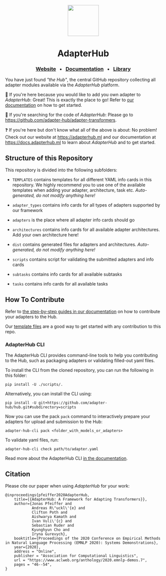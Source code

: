 <p align="center">
    <img src="resources/adapter-bert.png" width="100"/>
</p>
<h1 align="center">AdapterHub</h1>
<h3 align="center">
    <a href="https://adapterhub.ml">Website</a>
    &nbsp; • &nbsp;
    <a href="https://docs.adapterhub.ml">Documentation</a>
    &nbsp; • &nbsp;
    <a href="https://github.com/adapter-hub/adapter-transformers">Library</a>
</h3>

You have just found _"the Hub"_, the central GitHub repository collecting all adapter modules available via the _AdapterHub_ platform.

📍 If you're here because you would like to add you own adapter to _AdapterHub_: Great! This is exactly the place to go! Refer to [our documentation](https://docs.adapterhub.ml/contributing.html) on how to get started.

🔎 If you're searching for the code of _AdapterHub_: Please go to https://github.com/adapter-hub/adapter-transformers.

❓ If you're here but don't know what all of the above is about: No problem! Check out our website at https://adapterhub.ml and our documentation at https://docs.adapterhub.ml to learn about _AdapterHub_ and to get started.

## Structure of this Repository

This repository is divided into the following subfolders:

- `TEMPLATES` contains templates for all different YAML info cards in this repository. We highly recommend you to use one of the available templates when adding your adapter, architecture, task etc. _Auto-generated, do not modify anything here!_

- `adapter_types` contains info cards for all types of adapters supported by our framework

- `adapters` is the place where all adapter info cards should go

- `architectures` contains info cards for all available adapter architectures. Add your own architecture here!

- `dist` contains generated files for adapters and architectures. _Auto-generated, do not modify anything here!_

- `scripts` contains script for validating the submitted adapters and info cards

- `subtasks` contains info cards for all available subtasks

- `tasks` contains info cards for all available tasks

## How To Contribute

Refer to [the step-by-step guides in our documentation](https://docs.adapterhub.ml/contributing.html) on how to contribute your adapters to the Hub.

Our [template files](https://github.com/Adapter-Hub/Hub/tree/master/TEMPLATES) are a good way to get started with any contribution to this repo.

### AdapterHub CLI

The AdapterHub CLI provides command-line tools to help you contributing to the Hub, such as packaging adapters or validating filled-out yaml files.

To install the CLI from the cloned repository, you can run the following in this folder:
```
pip install -U ./scripts/.
```
Alternatively, you can install the CLI using:
```
pip install -U git+https://github.com/adapter-hub/hub.git#subdirectory=scripts
```

Now you can use the pack `pack` command to interactively prepare your adapters for upload and submission to the Hub:
```
adapter-hub-cli pack <folder_with_models_or_adapters>
```

To validate yaml files, run:
```
adapter-hub-cli check path/to/adapter.yaml
```

Read more about the AdapterHub CLI [in the documentation](https://docs.adapterhub.ml/contributing.html).


## Citation

Please cite our paper when using _AdapterHub_ for your work:

```
@inproceedings{pfeiffer2020AdapterHub,
    title={{AdapterHub: A Framework for Adapting Transformers}},
    author={Jonas Pfeiffer and
            Andreas R\"uckl\'{e} and
            Clifton Poth and
            Aishwarya Kamath and
            Ivan Vuli\'{c} and
            Sebastian Ruder and
            Kyunghyun Cho and
            Iryna Gurevych},
    booktitle={Proceedings of the 2020 Conference on Empirical Methods in Natural Language Processing (EMNLP 2020): Systems Demonstrations},
    year={2020},
    address = "Online",
    publisher = "Association for Computational Linguistics",
    url = "https://www.aclweb.org/anthology/2020.emnlp-demos.7",
    pages = "46--54",
}
```
